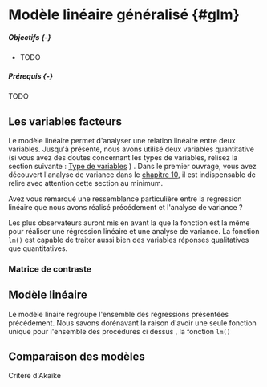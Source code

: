# Modèle linéaire généralisé {#glm}




##### Objectifs {-}

- TODO

##### Prérequis {-}

TODO

## Les variables facteurs

Le modèle linéaire permet d'analyser une relation linéaire entre deux variables. Jusqu'à présente, nous avons utilisé deux variables quantitative (si vous avez des doutes concernant les types de variables, relisez la section suivante : [Type de variables](http://biodatascience-course.sciviews.org/sdd-umons/types-de-variables.html) ) . Dans le premier ouvrage, vous avez découvert l'analyse de variance dans le [chapitre 10](http://biodatascience-course.sciviews.org/sdd-umons/variance.html), il est indispensable de relire avec attention cette section au minimum. 

Avez vous remarqué une ressemblance particulière entre la regression linéaire que nous avons réalisé précédement et l'analyse de variance ? 

Les plus observateurs auront mis en avant la que la fonction est la même pour réaliser une régression linéaire et une analyse de variance. La fonction `lm()` est capable de traiter aussi bien des variables réponses qualitatives que quantitatives. 

### Matrice de contraste 

## Modèle linéaire

Le modèle linaire regroupe l'ensemble des régressions présentées précédement. Nous savons dorénavant la raison d'avoir une seule fonction  unique pour l'ensemble des procédures ci dessus , la fonction `lm()`

## Comparaison des modèles

Critère d'Akaike

